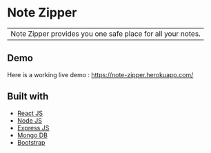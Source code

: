 # Note Zipper

<table>
<tr>
<td>
  Note Zipper provides you one safe place for all your notes.
</td>
</tr>
</table>

## Demo

Here is a working live demo : https://note-zipper.herokuapp.com/

## Built with

- [React JS](https://reactjs.org/)
- [Node JS](https://nodejs.org/)
- [Express JS](https://expressjs.com/)
- [Mongo DB](https://www.mongodb.com/)
- [Bootstrap](http://getbootstrap.com/)
